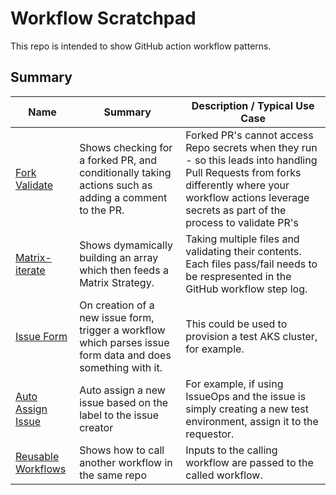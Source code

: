 # Workflow Scratchpad

This repo is intended to show GitHub action workflow patterns.

## Summary

Name | Summary | Description / Typical Use Case
---|---|---
[Fork Validate](.github/workflows/ForkValidate.yml) | Shows checking for a forked PR, and conditionally taking actions such as adding a comment to the PR. | Forked PR's cannot access Repo secrets when they run - so this leads into handling Pull Requests from forks differently where your workflow actions leverage secrets as part of the process to validate PR's
[Matrix-iterate](.github/workflows/matrix-iterate.yml) | Shows dymamically building an array which then feeds a Matrix Strategy. | Taking multiple files and validating their contents. Each files pass/fail needs to be respresented in the GitHub workflow step log.
[Issue Form](.github/workflows/ReuseableExample.yml) | On creation of a new issue form, trigger a workflow which parses issue form data and does something with it. | This could be used to provision a test AKS cluster, for example. 
[Auto Assign Issue](.github/workflows/auto-assign-issue.yml) | Auto assign a new issue based on the label to the issue creator  | For example, if using IssueOps and the issue is simply creating a new test environment, assign it to the requestor.
[Reusable Workflows](.github/workflows/ReuseableExample.yml) | Shows how to call another workflow in the same repo | Inputs to the calling workflow are passed to the called workflow.
